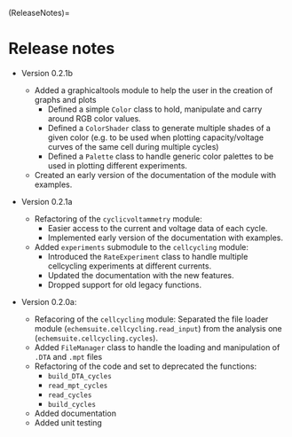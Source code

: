 (ReleaseNotes)=
# Release notes

* Version 0.2.1b
    * Added a graphicaltools module to help the user in the creation of graphs and plots 
        * Defined a simple `Color` class to hold, manipulate and carry around RGB color values.
        * Defined a `ColorShader` class to generate multiple shades of a given color (e.g. to be used when plotting capacity/voltage curves of the same cell during multiple cycles)
        * Defined a `Palette` class to handle generic color palettes to be used in plotting different experiments. 
    * Created an early version of the documentation of the module with examples. 

* Version 0.2.1a
    * Refactoring of the `cyclicvoltammetry` module:
        * Easier access to the current and voltage data of each cycle.
        * Implemented early version of the documentation with examples.
    * Added `experiments` submodule to the `cellcycling` module:
        * Introduced the `RateExperiment` class to handle multiple cellcycling experiments at different currents.
        * Updated the documentation with the new features.
        * Dropped support for old legacy functions.

* Version 0.2.0a:
    * Refacoring of the `cellcycling` module: Separated the file loader module (`echemsuite.cellcycling.read_input`) from the analysis one (`echemsuite.cellcycling.cycles`).
    * Added `FileManager` class to handle the loading and manipulation of `.DTA` and `.mpt` files
    * Refactoring of the code and set to deprecated the functions:
        * `build_DTA_cycles`
        * `read_mpt_cycles`
        * `read_cycles`
        * `build_cycles`
    * Added documentation
    * Added unit testing